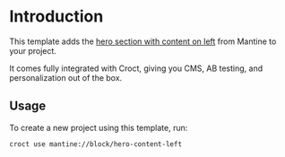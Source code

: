 # Introduction

This template adds the [hero section with content on left](https://ui.mantine.dev/category/hero/?utm_source=croct#hero-content-left) from Mantine to your project.

It comes fully integrated with Croct, giving you CMS, AB testing, and personalization out of the box.

## Usage

To create a new project using this template, run:

```croct-cmd
croct use mantine://block/hero-content-left
```

